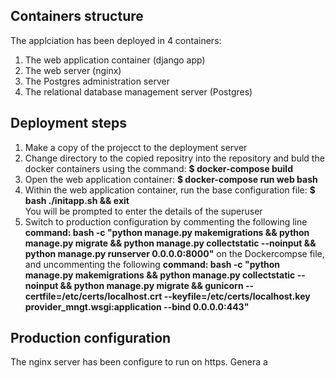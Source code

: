 <h2>Containers structure</h2>
<p>The applciation has been deployed in 4 containers: <br/>
  <ol>
    <li>The web application container (django app)</li>
    <li>The web server (nginx)</li>
    <li>The Postgres administration server</li>
    <li>The relational database management server (Postgres)</li>
  </ol>
</p>
<h2>Deployment steps</h2>
<p>
  <ol>
    <li>Make a copy of the projecct to the deployment server</li>
    <li>Change directory to the copied repositry into the repository and buld the docker containers using the command: <b>$ docker-compose build</b></li>
    <li>Open the web application container: <b>$ docker-compose run web bash</b></li>
    <li>Within the web application container, run the base configuration file: <b>$ bash ./initapp.sh && exit</b></br>You will be prompted to enter the details of the superuser</li>
    <li>Switch to production configuration by commenting the following line <b>command: bash -c "python manage.py makemigrations  && python manage.py migrate && python manage.py collectstatic --noinput && python manage.py runserver 0.0.0.0:8000"</b> on the Dockercompse file, and uncommenting the following <b>command: bash -c "python manage.py makemigrations && python manage.py collectstatic --noinput && python manage.py migrate && gunicorn --certfile=/etc/certs/localhost.crt --keyfile=/etc/certs/localhost.key provider_mngt.wsgi:application --bind 0.0.0.0:443"</b></li>
  </ol>
</p>
<h2>Production configuration</h2>
<p>The nginx server has been configure to run on https. Genera a </p>
